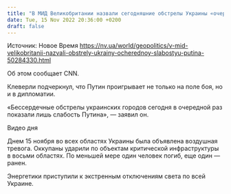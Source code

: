 ```yaml
---
title: "В МИД Великобритании назвали сегодняшние обстрелы Украины «очередной слабостью Путина»"
date: Tue, 15 Nov 2022 20:36:00 +0200
draft: false
---
```

Источник: Новое Время https://nv.ua/world/geopolitics/v-mid-velikobritanii-nazvali-obstrely-ukrainy-ocherednoy-slabostyu-putina-50284330.html


 Об этом сообщает CNN.

Клеверли подчеркнул, что Путин проигрывает не только на поле боя, но и в дипломатии.

«Бессердечные обстрелы украинских городов сегодня в очередной раз показали лишь слабость Путина», — заявил он.

 Видео дня   

Днем 15 ноября во всех областях Украины была объявлена воздушная тревога. Оккупаны ударили по объектам критической инфраструктуры в восьми областях. По меньшей мере один человек погиб, еще один — ранен.

Энергетики приступили к экстренным отключениям света по всей Украине.
